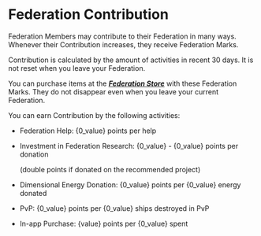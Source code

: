 # Federation Contribution 

 Federation Members may contribute to their Federation in many ways. Whenever their Contribution increases, they receive Federation Marks.

Contribution is calculated by the amount of activities in recent 30 days. It is not reset when you leave your Federation.

You can purchase items at the [***<u>Federation Store</u>***](eng/105tradingpost#Federation-Store) with these Federation Marks. They do not disappear even when you leave your current Federation.

You can earn Contribution by the following activities:



- Federation Help: {0_value} points per help

- Investment in Federation Research: {0_value} - {0_value} points per donation

  (double points if donated on the recommended project)

- Dimensional Energy Donation: {0_value} points per {0_value} energy donated

- PvP: {0_value} points per {0_value} ships destroyed in PvP

- In-app Purchase: {value} points per {0_value} spent